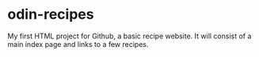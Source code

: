 # odin-recipes
My first HTML project for Github, a basic recipe website.
It will consist of a main index page and links to a few recipes.